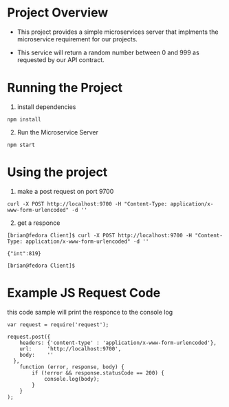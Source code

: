 
# Project Overview

- This project provides a simple microservices server that implments the microservice requirement for our projects.

- This service will return a random number between 0 and 999 as requested by our API contract.



# Running the Project

1. install dependencies
```
npm install
```

2. Run the Microservice Server
```
npm start
```


# Using the project 
1. make a post request on port 9700
```
curl -X POST http://localhost:9700 -H "Content-Type: application/x-www-form-urlencoded" -d ''
```
2. get a responce

```
[brian@fedora Client]$ curl -X POST http://localhost:9700 -H "Content-Type: application/x-www-form-urlencoded" -d ''

{"int":819}

[brian@fedora Client]$ 

```

# Example JS Request Code

this code sample will print the responce to the console log
```
var request = require('request');

request.post({
    headers: {'content-type' : 'application/x-www-form-urlencoded'},
    url:     'http://localhost:9700',
    body:    ''
  },
    function (error, response, body) {
        if (!error && response.statusCode == 200) {
            console.log(body);
        }
    }
);

```